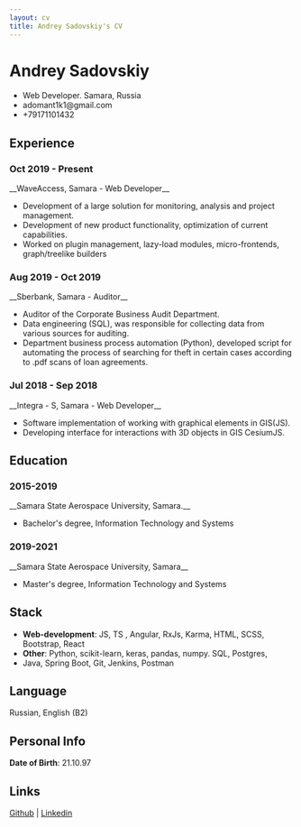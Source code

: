 ```yaml
---
layout: cv
title: Andrey Sadovskiy's CV
---
```

# Andrey Sadovskiy


<ul id="top-info">
  <li>
    Web Developer. Samara, Russia
  </li>
  <li>    
    adomant1k1@gmail.com
  </li>
  <li>
    +79171101432
  </li>
</ul>


## Experience

<h3>Oct 2019 - Present</h3>
__WaveAccess, Samara - Web Developer__

<ul id="list-w-bullet-points">
  <li>
  Development of a large solution for monitoring, analysis and project management.
</li>
<li>
   Development of new product functionality, optimization of current capabilities.
</li>
<li>
   Worked on plugin management, lazy-load modules, micro-frontends,
   graph/treelike builders
</li>
</ul>


<h3>Aug 2019 - Oct 2019</h3>
__Sberbank, Samara - Auditor__

<ul id="list-w-bullet-points">
  <li>
    Auditor of the Corporate Business Audit Department. 
  </li>
  <li>
    Data engineering (SQL), was responsible for collecting data from various sources for auditing. 
  </li>
  <li>
    Department business process automation (Python), developed script for automating the process
    of searching for theft in certain cases according to .pdf scans of loan agreements. 
  </li>
</ul>


<h3>Jul 2018 - Sep 2018</h3>
__Integra - S, Samara - Web Developer__


<ul id="list-w-bullet-points">
  <li>
    Software implementation of working with graphical elements in GIS(JS).
  </li>
  <li>
   Developing interface for interactions with 3D objects in GIS CesiumJS.
  </li>
</ul>


## Education
<h3>2015-2019</h3>
__Samara State Aerospace University, Samara.__

<ul id="list-w-bullet-points">
  <li>
    Bachelor's degree, Information Technology and Systems
  </li>
</ul>

<h3>2019-2021</h3>
__Samara State Aerospace University, Samara__

<ul id="list-w-bullet-points">
  <li>
    Master's degree, Information Technology and Systems
  </li>
</ul>


## Stack

- __Web-development__: JS, TS , Angular, RxJs, Karma, HTML, SCSS, Bootstrap, React
- __Other__: Python, scikit-learn, keras, pandas, numpy. SQL, Postgres,
- Java, Spring Boot, Git, Jenkins, Postman


## Language

Russian, English (B2)


## Personal Info

__Date of Birth__: 21.10.97


## Links

<div style="font-size: 14px; margin-top: 0 !important" id="webaddress">
<a href="https://github.com/adomant1k1">Github</a>
| <a href="https://www.linkedin.com/in/andrey-sadovskiy-a1b798209">Linkedin</a>
</div>


<!-- ### Footer

Last updated: Febr 2022 -->

